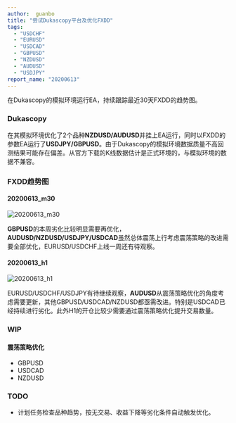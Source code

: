 ```yaml
---
author:  guanbo
title: "尝试Dukascopy平台及优化FXDD"
tags: 
  - "USDCHF"
  - "EURUSD"
  - "USDCAD"
  - "GBPUSD"
  - "NZDUSD"
  - "AUDUSD"
  - "USDJPY"
report_name: "20200613"
---
```


在Dukascopy的模拟环境运行EA，持续跟踪最近30天FXDD的趋势图。


### Dukascopy
在其模拟环境优化了2个品种**NZDUSD/AUDUSD**并挂上EA运行，同时以FXDD的参数EA运行了**USDJPY/GBPUSD**。由于Dukascopy的模拟环境数据质量不高回测结果可能存在偏差。从官方下载的K线数据估计是正式环境的，与模拟环境的数据不兼容。

### FXDD趋势图
#### 20200613_m30
![20200613_m30]({{site.url}}{{site.baseurl}}/assets/images/20200613_m30.png)

**GBPUSD**的本周劣化比较明显需要再优化，**AUDUSD/NZDUSD/USDJPY/USDCAD**虽然总体震荡上行考虑震荡策略的改进需要全部优化，EURUSD/USDCHF上线一周还有待观察。


#### 20200613_h1
![20200613_h1]({{site.url}}{{site.baseurl}}/assets/images/20200613_h1.png)

EURUSD/USDCHF/USDJPY有待继续观察，**AUDUSD**从震荡策略优化的角度考虑需要更新，其他GBPUSD/USDCAD/NZDUSD都亟需改进。特别是USDCAD已经持续进行劣化。此外H1的开仓比较少需要通过震荡策略优化提升交易数量。

### WIP

#### 震荡策略优化
- GBPUSD
- USDCAD
- NZDUSD

### TODO
- 计划任务检查品种趋势，按无交易、收益下降等劣化条件自动触发优化。
